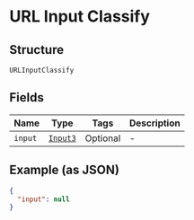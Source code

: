
# URL Input Classify

## Structure

`URLInputClassify`

## Fields

| Name | Type | Tags | Description |
|  --- | --- | --- | --- |
| `input` | [`Input3`](/doc/models/input-3.md) | Optional | - |

## Example (as JSON)

```json
{
  "input": null
}
```

